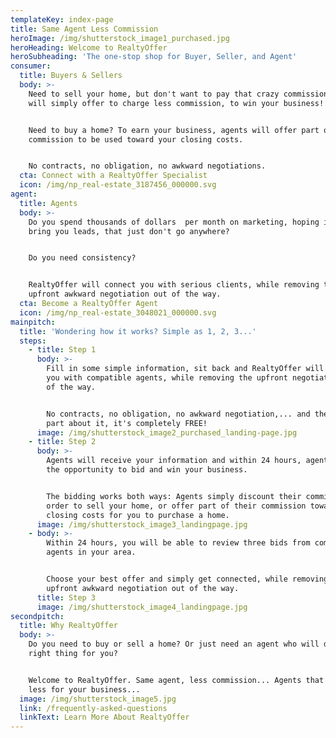 ```yaml
---
templateKey: index-page
title: Same Agent Less Commission
heroImage: /img/shutterstock_image1_purchased.jpg
heroHeading: Welcome to RealtyOffer
heroSubheading: 'The one-stop shop for Buyer, Seller, and Agent'
consumer:
  title: Buyers & Sellers
  body: >-
    Need to sell your home, but don't want to pay that crazy commission? Agents
    will simply offer to charge less commission, to win your business!


    Need to buy a home? To earn your business, agents will offer part of their
    commission to be used toward your closing costs.


    No contracts, no obligation, no awkward negotiations.
  cta: Connect with a RealtyOffer Specialist
  icon: /img/np_real-estate_3187456_000000.svg
agent:
  title: Agents
  body: >-
    Do you spend thousands of dollars  per month on marketing, hoping it will
    bring you leads, that just don't go anywhere?


    Do you need consistency?


    RealtyOffer will connect you with serious clients, while removing the
    upfront awkward negotiation out of the way.
  cta: Become a RealtyOffer Agent
  icon: /img/np_real-estate_3048021_000000.svg
mainpitch:
  title: 'Wondering how it works? Simple as 1, 2, 3...'
  steps:
    - title: Step 1
      body: >-
        Fill in some simple information, sit back and RealtyOffer will connect
        you with compatible agents, while removing the upfront negotiation out
        of the way.


        No contracts, no obligation, no awkward negotiation,... and the best
        part about it, it's completely FREE!
      image: /img/shutterstock_image2_purchased_landing-page.jpg
    - title: Step 2
      body: >-
        Agents will receive your information and within 24 hours, agents have
        the opportunity to bid and win your business.


        The bidding works both ways: Agents simply discount their commission in
        order to sell your home, or offer part of their commission towards your
        closing costs for you to purchase a home.
      image: /img/shutterstock_image3_landingpage.jpg
    - body: >-
        Within 24 hours, you will be able to review three bids from compatible
        agents in your area.


        Choose your best offer and simply get connected, while removing the
        upfront awkward negotiation out of the way.
      title: Step 3
      image: /img/shutterstock_image4_landingpage.jpg
secondpitch:
  title: Why RealtyOffer
  body: >-
    Do you need to buy or sell a home? Or just need an agent who will do the
    right thing for you?


    Welcome to RealtyOffer. Same agent, less commission... Agents that will earn
    less for your business...
  image: /img/shutterstock_image5.jpg
  link: /frequently-asked-questions
  linkText: Learn More About RealtyOffer
---
```


